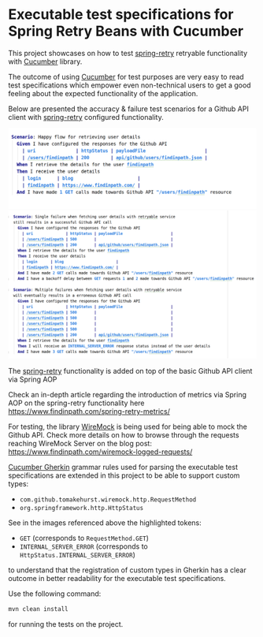 Executable test specifications for Spring Retry Beans with Cucumber
===================================================================


This project showcases on how to test [spring-retry](https://github.com/spring-projects/spring-retry)
retryable functionality with [Cucumber](https://github.com/cucumber/cucumber-jvm) library.


The outcome of using [Cucumber](https://cucumber.io/docs) for test purposes
are very easy to read test specifications which empower even non-technical
users to get a good feeling about the expected functionality of the 
application.

Below are presented the accuracy & failure test scenarios for a Github API
client with [spring-retry](https://github.com/spring-projects/spring-retry)
configured functionality.

![accuracy test scenarios](img/accuracy-test-scenarios.png)
![failure test scenarios](img/failure-test-scenarios.png)

 

The [spring-retry]([spring-retry](https://github.com/spring-projects/spring-retry))
functionality is added on top of the basic Github API client via 
Spring AOP

Check an in-depth article regarding the introduction of metrics
via Spring AOP on the spring-retry functionality here 
https://www.findinpath.com/spring-retry-metrics/


For testing, the library [WireMock](http://wiremock.org/) is being used
for being able to mock the Github API.
Check more details on how to browse through the requests reaching WireMock
Server on the blog post: https://www.findinpath.com/wiremock-logged-requests/


[Cucumber Gherkin](https://cucumber.io/docs/gherkin/reference/) grammar rules 
used for parsing the executable test specifications are extended in this project
to be able to support custom types:

- `com.github.tomakehurst.wiremock.http.RequestMethod`
- `org.springframework.http.HttpStatus`

See in the images referenced above the highlighted tokens:

- `GET` (corresponds to `RequestMethod.GET`)
- `INTERNAL_SERVER_ERROR` (corresponds to `HttpStatus.INTERNAL_SERVER_ERROR`)

to understand that the registration of custom types in Gherkin
has a clear outcome in better readability for the executable test
specifications.



Use the following command:

```bash
mvn clean install
```

for running the tests on the project.